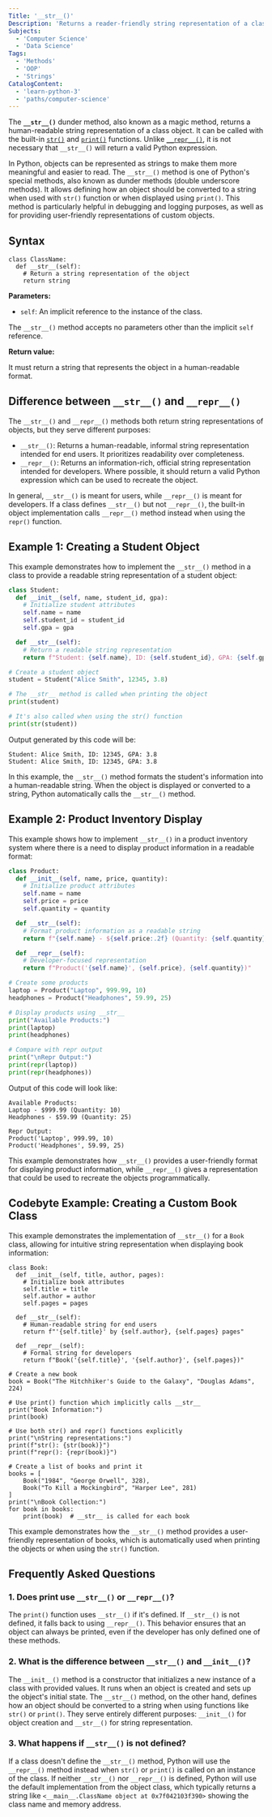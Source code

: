 ```yaml
---
Title: '__str__()'
Description: 'Returns a reader-friendly string representation of a class object.'
Subjects:
  - 'Computer Science'
  - 'Data Science'
Tags:
  - 'Methods'
  - 'OOP'
  - 'Strings'
CatalogContent:
  - 'learn-python-3'
  - 'paths/computer-science'
---
```


The **`__str__()`** dunder method, also known as a magic method, returns a human-readable string representation of a class object. It can be called with the built-in [`str()`](https://www.codecademy.com/resources/docs/python/built-in-functions/str) and [`print()`](https://www.codecademy.com/resources/docs/python/built-in-functions/print) functions. Unlike [`__repr__()`](https://www.codecademy.com/resources/docs/python/dunder-methods/repr), it is not necessary that `__str__()` will return a valid Python expression.

In Python, objects can be represented as strings to make them more meaningful and easier to read. The `__str__()` method is one of Python's special methods, also known as dunder methods (double underscore methods). It allows defining how an object should be converted to a string when used with `str()` function or when displayed using `print()`. This method is particularly helpful in debugging and logging purposes, as well as for providing user-friendly representations of custom objects.

## Syntax

```pseudo
class ClassName:
  def __str__(self):
    # Return a string representation of the object
    return string
```

**Parameters:**

- `self`: An implicit reference to the instance of the class.

The `__str__()` method accepts no parameters other than the implicit `self` reference.

**Return value:**

It must return a string that represents the object in a human-readable format.

## Difference between `__str__()` and `__repr__()`

The `__str__()` and `__repr__()` methods both return string representations of objects, but they serve different purposes:

- `__str__()`: Returns a human-readable, informal string representation intended for end users. It prioritizes readability over completeness.
- `__repr__()`: Returns an information-rich, official string representation intended for developers. Where possible, it should return a valid Python expression which can be used to recreate the object.

In general, `__str__()` is meant for users, while `__repr__()` is meant for developers. If a class defines `__str__()` but not `__repr__()`, the built-in object implementation calls `__repr__()` method instead when using the `repr()` function.

## Example 1: Creating a Student Object

This example demonstrates how to implement the `__str__()` method in a class to provide a readable string representation of a student object:

```py
class Student:
  def __init__(self, name, student_id, gpa):
    # Initialize student attributes
    self.name = name
    self.student_id = student_id
    self.gpa = gpa

  def __str__(self):
    # Return a readable string representation
    return f"Student: {self.name}, ID: {self.student_id}, GPA: {self.gpa}"

# Create a student object
student = Student("Alice Smith", 12345, 3.8)

# The __str__ method is called when printing the object
print(student)

# It's also called when using the str() function
print(str(student))
```

Output generated by this code will be:

```shell
Student: Alice Smith, ID: 12345, GPA: 3.8
Student: Alice Smith, ID: 12345, GPA: 3.8
```

In this example, the `__str__()` method formats the student's information into a human-readable string. When the object is displayed or converted to a string, Python automatically calls the `__str__()` method.

## Example 2: Product Inventory Display

This example shows how to implement `__str__()` in a product inventory system where there is a need to display product information in a readable format:

```py
class Product:
  def __init__(self, name, price, quantity):
    # Initialize product attributes
    self.name = name
    self.price = price
    self.quantity = quantity

  def __str__(self):
    # Format product information as a readable string
    return f"{self.name} - ${self.price:.2f} (Quantity: {self.quantity})"

  def __repr__(self):
    # Developer-focused representation
    return f"Product('{self.name}', {self.price}, {self.quantity})"

# Create some products
laptop = Product("Laptop", 999.99, 10)
headphones = Product("Headphones", 59.99, 25)

# Display products using __str__
print("Available Products:")
print(laptop)
print(headphones)

# Compare with repr output
print("\nRepr Output:")
print(repr(laptop))
print(repr(headphones))
```

Output of this code will look like:

```shell
Available Products:
Laptop - $999.99 (Quantity: 10)
Headphones - $59.99 (Quantity: 25)

Repr Output:
Product('Laptop', 999.99, 10)
Product('Headphones', 59.99, 25)
```

This example demonstrates how `__str__()` provides a user-friendly format for displaying product information, while `__repr__()` gives a representation that could be used to recreate the objects programmatically.

## Codebyte Example: Creating a Custom Book Class

This example demonstrates the implementation of `__str__()` for a `Book` class, allowing for intuitive string representation when displaying book information:

```codebyte/python
class Book:
  def __init__(self, title, author, pages):
    # Initialize book attributes
    self.title = title
    self.author = author
    self.pages = pages

  def __str__(self):
    # Human-readable string for end users
    return f"'{self.title}' by {self.author}, {self.pages} pages"

  def __repr__(self):
    # Formal string for developers
    return f"Book('{self.title}', '{self.author}', {self.pages})"

# Create a new book
book = Book("The Hitchhiker's Guide to the Galaxy", "Douglas Adams", 224)

# Use print() function which implicitly calls __str__
print("Book Information:")
print(book)

# Use both str() and repr() functions explicitly
print("\nString representations:")
print(f"str(): {str(book)}")
print(f"repr(): {repr(book)}")

# Create a list of books and print it
books = [
    Book("1984", "George Orwell", 328),
    Book("To Kill a Mockingbird", "Harper Lee", 281)
]
print("\nBook Collection:")
for book in books:
    print(book)  # __str__ is called for each book
```

This example demonstrates how the `__str__()` method provides a user-friendly representation of books, which is automatically used when printing the objects or when using the `str()` function.

## Frequently Asked Questions

### 1. Does print use `__str__()` or `__repr__()`?

The `print()` function uses `__str__()` if it's defined. If `__str__()` is not defined, it falls back to using `__repr__()`. This behavior ensures that an object can always be printed, even if the developer has only defined one of these methods.

### 2. What is the difference between `__str__()` and `__init__()`?

The `__init__()` method is a constructor that initializes a new instance of a class with provided values. It runs when an object is created and sets up the object's initial state. The `__str__()` method, on the other hand, defines how an object should be converted to a string when using functions like `str()` or `print()`. They serve entirely different purposes: `__init__()` for object creation and `__str__()` for string representation.

### 3. What happens if `__str__()` is not defined?

If a class doesn't define the `__str__()` method, Python will use the `__repr__()` method instead when `str()` or `print()` is called on an instance of the class. If neither `__str__()` nor `__repr__()` is defined, Python will use the default implementation from the object class, which typically returns a string like `<__main__.ClassName object at 0x7f042103f390>` showing the class name and memory address.
